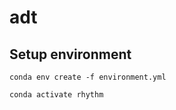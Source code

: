 # adt

## Setup environment
````
conda env create -f environment.yml
````
````
conda activate rhythm
````

